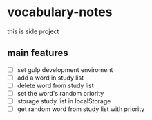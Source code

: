 # vocabulary-notes
this is side project

## main features

- [ ] set gulp development enviroment 
- [ ] add a word in study list 
- [ ] delete word from study list 
- [ ] set the word's random priority 
- [ ] storage study list in localStorage 
- [ ] get random word from study list with priority
